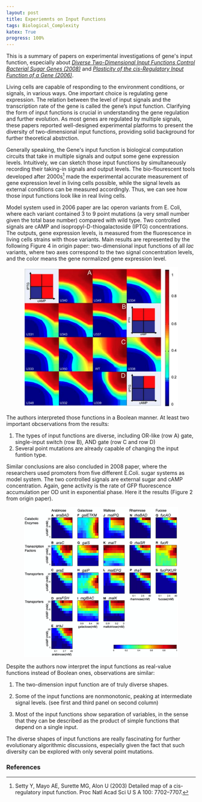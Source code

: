 ```yaml
---
layout: post
title: Experiemnts on Input Functions
tags: Biological_Complexity 
katex: True
progress: 100%
---
```


This is a summary of papers on experimental investigations of gene's input function, especially about [*Diverse Two-Dimensional Input Functions Control Bacterial Sugar Genes (2008)*](https://pubmed.ncbi.nlm.nih.gov/18374652/) and [*Plasticity of the cis-Regulatory Input Function of a Gene (2006)*](https://journals.plos.org/plosbiology/article?id=10.1371/journal.pbio.0040045). <!--more-->

Living cells are capable of responding to the environment conditions, or signals, in various ways. One important choice is regulating gene expression. The relation between the level of input signals and the transcription rate of the gene is called the gene’s input function. Clarifying the form of input functions is crucial in understanding the gene regulation and further evolution. As most genes are regulated by multiple signals, these papers reported well-designed experimental platforms to present the diversity of two-dimensional input functions, providing solid background for further theoretical abstrction. 

Generally speaking, the Gene's input function is biological computation circuits that take in multiple signals and output some gene expression levels. Intuitively, we can sketch those input functions by simultaneously recording their taking-in signals and output levels. The bio-flourescent tools developed after 2000s[^1] made the experimental accurate measurement of gene expression level in living cells possible, while the signal levels as external conditions can be measured accordingly. Thus, we can see how those input functions look like in real living cells. 

Model system used in 2006 paper are lac operon variants  from E. Coli, where each variant contained 3 to 9 point mutations (a very small number given the total base number) compared with wild type. Two controlled signals are cAMP and isopropyl-D-thiogalactoside (IPTG)  concentrations. The outputs, gene expression levels, is measured from the fluorescence in living cells strains with those variants. Main results are represented by the following Figure 4 in origin paper:  two-dimensional input functions of all *lac* variants, where two axes correspond to the two signal concentration levels, and the color means the gene normalized gene expression level. 

<center><img src="https://raw.githubusercontent.com/minhuanli/imagehost/master/img/Screen%20Shot%202021-02-10%20at%205.49.53%20PM.png" style="zoom:40%;" /></center>

The authors interpreted those functions in a Boolean manner. At least two important obcservations from the results:

1. The types of input functions are diverse, including OR-like (row A) gate, single-input switch (row B), AND gate (row C and row D)
2. Several point mutations are already capable of changing the input funtion type.

Similar conclusions are also concluded in 2008 paper, where the researchers used promoters from five different E.Coli. sugar systems as model system. The two controlled signals are external sugar and cAMP concentration. Again, gene activity is the rate of GFP fluorescence accumulation per OD unit in exponential phase. Here it the results (Figure 2 from origin paper). 

<center><img src="https://raw.githubusercontent.com/minhuanli/imagehost/master/img/Screen%20Shot%202021-02-10%20at%205.50.20%20PM.png" style="zoom:40%;" /></center>

Despite the authors now interpret the input functions as real-value functions instead of Boolean ones, observations are similar:

1. The two-dimension input function are of truly diverse shapes.

2. Some of the input functions are nonmonotonic, peaking at intermediate signal levels. (see first and third panel on second column)
3. Most of the input functions show separation of variables, in the sense that they can be described as the product of simple functions that depend on a single input.

The diverse shapes of input functions are really fascinating for further evolutionary algorithmic discussions, especially given the fact that such diversity can be explored with only several point mutations. 

### References

[^1]: Setty Y, Mayo AE, Surette MG, Alon U (2003) Detailed map of a cis- regulatory input function. Proc Natl Acad Sci U S A 100: 7702–7707.

